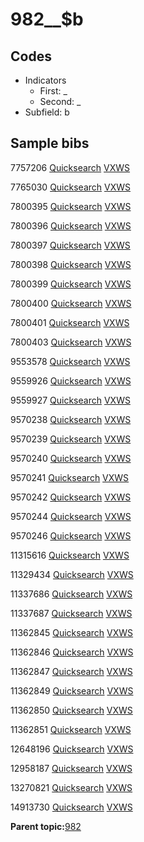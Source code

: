 # 982\_\_$b

## Codes

-   Indicators
    -   First: \_
    -   Second: \_
-   Subfield: b

## Sample bibs

7757206 [Quicksearch](https://search.library.yale.edu/catalog/7757206) [VXWS](http://prodorbis.library.yale.edu:7014/vxws/GetHoldingsService?bibId=7757206)

7765030 [Quicksearch](https://search.library.yale.edu/catalog/7765030) [VXWS](http://prodorbis.library.yale.edu:7014/vxws/GetHoldingsService?bibId=7765030)

7800395 [Quicksearch](https://search.library.yale.edu/catalog/7800395) [VXWS](http://prodorbis.library.yale.edu:7014/vxws/GetHoldingsService?bibId=7800395)

7800396 [Quicksearch](https://search.library.yale.edu/catalog/7800396) [VXWS](http://prodorbis.library.yale.edu:7014/vxws/GetHoldingsService?bibId=7800396)

7800397 [Quicksearch](https://search.library.yale.edu/catalog/7800397) [VXWS](http://prodorbis.library.yale.edu:7014/vxws/GetHoldingsService?bibId=7800397)

7800398 [Quicksearch](https://search.library.yale.edu/catalog/7800398) [VXWS](http://prodorbis.library.yale.edu:7014/vxws/GetHoldingsService?bibId=7800398)

7800399 [Quicksearch](https://search.library.yale.edu/catalog/7800399) [VXWS](http://prodorbis.library.yale.edu:7014/vxws/GetHoldingsService?bibId=7800399)

7800400 [Quicksearch](https://search.library.yale.edu/catalog/7800400) [VXWS](http://prodorbis.library.yale.edu:7014/vxws/GetHoldingsService?bibId=7800400)

7800401 [Quicksearch](https://search.library.yale.edu/catalog/7800401) [VXWS](http://prodorbis.library.yale.edu:7014/vxws/GetHoldingsService?bibId=7800401)

7800403 [Quicksearch](https://search.library.yale.edu/catalog/7800403) [VXWS](http://prodorbis.library.yale.edu:7014/vxws/GetHoldingsService?bibId=7800403)

9553578 [Quicksearch](https://search.library.yale.edu/catalog/9553578) [VXWS](http://prodorbis.library.yale.edu:7014/vxws/GetHoldingsService?bibId=9553578)

9559926 [Quicksearch](https://search.library.yale.edu/catalog/9559926) [VXWS](http://prodorbis.library.yale.edu:7014/vxws/GetHoldingsService?bibId=9559926)

9559927 [Quicksearch](https://search.library.yale.edu/catalog/9559927) [VXWS](http://prodorbis.library.yale.edu:7014/vxws/GetHoldingsService?bibId=9559927)

9570238 [Quicksearch](https://search.library.yale.edu/catalog/9570238) [VXWS](http://prodorbis.library.yale.edu:7014/vxws/GetHoldingsService?bibId=9570238)

9570239 [Quicksearch](https://search.library.yale.edu/catalog/9570239) [VXWS](http://prodorbis.library.yale.edu:7014/vxws/GetHoldingsService?bibId=9570239)

9570240 [Quicksearch](https://search.library.yale.edu/catalog/9570240) [VXWS](http://prodorbis.library.yale.edu:7014/vxws/GetHoldingsService?bibId=9570240)

9570241 [Quicksearch](https://search.library.yale.edu/catalog/9570241) [VXWS](http://prodorbis.library.yale.edu:7014/vxws/GetHoldingsService?bibId=9570241)

9570242 [Quicksearch](https://search.library.yale.edu/catalog/9570242) [VXWS](http://prodorbis.library.yale.edu:7014/vxws/GetHoldingsService?bibId=9570242)

9570244 [Quicksearch](https://search.library.yale.edu/catalog/9570244) [VXWS](http://prodorbis.library.yale.edu:7014/vxws/GetHoldingsService?bibId=9570244)

9570246 [Quicksearch](https://search.library.yale.edu/catalog/9570246) [VXWS](http://prodorbis.library.yale.edu:7014/vxws/GetHoldingsService?bibId=9570246)

11315616 [Quicksearch](https://search.library.yale.edu/catalog/11315616) [VXWS](http://prodorbis.library.yale.edu:7014/vxws/GetHoldingsService?bibId=11315616)

11329434 [Quicksearch](https://search.library.yale.edu/catalog/11329434) [VXWS](http://prodorbis.library.yale.edu:7014/vxws/GetHoldingsService?bibId=11329434)

11337686 [Quicksearch](https://search.library.yale.edu/catalog/11337686) [VXWS](http://prodorbis.library.yale.edu:7014/vxws/GetHoldingsService?bibId=11337686)

11337687 [Quicksearch](https://search.library.yale.edu/catalog/11337687) [VXWS](http://prodorbis.library.yale.edu:7014/vxws/GetHoldingsService?bibId=11337687)

11362845 [Quicksearch](https://search.library.yale.edu/catalog/11362845) [VXWS](http://prodorbis.library.yale.edu:7014/vxws/GetHoldingsService?bibId=11362845)

11362846 [Quicksearch](https://search.library.yale.edu/catalog/11362846) [VXWS](http://prodorbis.library.yale.edu:7014/vxws/GetHoldingsService?bibId=11362846)

11362847 [Quicksearch](https://search.library.yale.edu/catalog/11362847) [VXWS](http://prodorbis.library.yale.edu:7014/vxws/GetHoldingsService?bibId=11362847)

11362849 [Quicksearch](https://search.library.yale.edu/catalog/11362849) [VXWS](http://prodorbis.library.yale.edu:7014/vxws/GetHoldingsService?bibId=11362849)

11362850 [Quicksearch](https://search.library.yale.edu/catalog/11362850) [VXWS](http://prodorbis.library.yale.edu:7014/vxws/GetHoldingsService?bibId=11362850)

11362851 [Quicksearch](https://search.library.yale.edu/catalog/11362851) [VXWS](http://prodorbis.library.yale.edu:7014/vxws/GetHoldingsService?bibId=11362851)

12648196 [Quicksearch](https://search.library.yale.edu/catalog/12648196) [VXWS](http://prodorbis.library.yale.edu:7014/vxws/GetHoldingsService?bibId=12648196)

12958187 [Quicksearch](https://search.library.yale.edu/catalog/12958187) [VXWS](http://prodorbis.library.yale.edu:7014/vxws/GetHoldingsService?bibId=12958187)

13270821 [Quicksearch](https://search.library.yale.edu/catalog/13270821) [VXWS](http://prodorbis.library.yale.edu:7014/vxws/GetHoldingsService?bibId=13270821)

14913730 [Quicksearch](https://search.library.yale.edu/catalog/14913730) [VXWS](http://prodorbis.library.yale.edu:7014/vxws/GetHoldingsService?bibId=14913730)

**Parent topic:**[982](../../tags/982/982.md)


